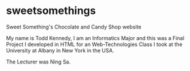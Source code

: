 # sweetsomethings
Sweet Something's Chocolate and Candy Shop website

My name is Todd Kennedy, I am an Informatics Major and this was a Final Project I developed in HTML for an Web-Technologies Class I took at the University at Albany in New York in the USA.

The Lecturer was Ning Sa.


